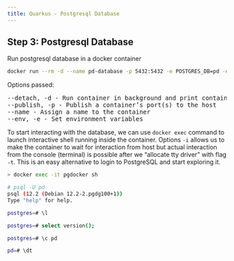 ```yaml
---
title: Quarkus - Postgresql Database
---
```


## Step 3: Postgresql Database
Run postgresql database in a docker container
```bash
docker run --rm -d --name pd-database -p 5432:5432 -e POSTGRES_DB=pd -e POSTGRES_USER=pd -e POSTGRES_PASSWORD=pd postgres
```
Options passed:
<pre>
--detach, -d - Run container in background and print container ID
--publish, -p - Publish a container’s port(s) to the host
--name - Assign a name to the container
--env, -e - Set environment variables
</pre>

To start interacting with the database, we can use `docker exec` command to launch interactive shell running inside the container. 
Options `-i` allows us to make the container to wait for interaction from host but actual interaction from the console (terminal) 
is possible after we “allocate tty driver” with flag `-t`. This is an easy alternative to login to PostgreSQL and start exploring it.

```bash
> docker exec -it pgdocker sh

# psql -U pd
psql (12.2 (Debian 12.2-2.pgdg100+1))
Type "help" for help.

postgres=# \l

postgres=# select version();

postgres=# \c pd

pd=# \dt
```

